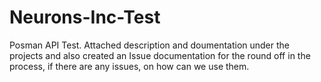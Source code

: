 # Neurons-Inc-Test

Posman API Test.
Attached description and doumentation under the projects and also created an Issue documentation for the round off in the process, if there are any issues, on how can we use them.
